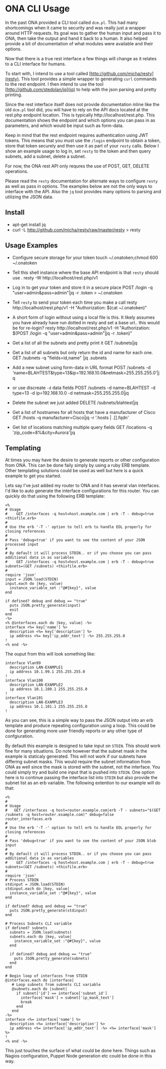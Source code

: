 ONA CLI Usage
===============

In the past ONA provided a CLI tool called `dcm.pl`.  This had many shortcomings when it came to security and was really just a wrapper around HTTP requests.  Its goal was to gather the human input and pass it to ONA, then take the output and hand it back to a human.  It also helped provide a bit of documentation of what modules were available and their options.

Now that there is a true rest interface a few things will change as it relates to a CLI interface for humans.

To start with, I intend to use a tool called [http://github.com/micha/resty](resty).  This tool provides a simple wrapper to generating `curl` commands to the rest endpoint.  I then intend to use the tool [http://github.com/stedolan/jq](jq) to help with the json parsing and pretty printing.

Since the rest interface itself does not provide documentation inline like the old `dcm.pl` tool did, you will have to rely on the API docs located at the rest.php endpoint location.  This is typically http://localhost/rest.php.  This documentation shows the endpoint and which options you can pass in as parameters, and which would be input such as form-data.

Keep in mind that the rest endpoint requires authentication using JWT tokens.  This means that you must use the `/login` endpoint to obtain a token, store that token securely and then use it as part of your `resty` calls.  Below I show an example usage to log in, set `resty` to the token and then query subnets, add a subnet, delete a subnet.

For now, the ONA rest API only requres the use of POST, GET, DELETE operations.

Please read the `resty` documentation for alternate ways to configure `resty` as well as pass in options.  The examples below are not the only ways to interface with the API.  Also the `jq` tool provides many options to parsing and utilizing the JSON data.

Install
-------
* apt-get install jq
* curl -L http://github.com/micha/resty/raw/master/resty > resty

Usage Examples
--------------

* Configure secure storage for your token
    touch ~/.onatoken;chmod 600 ~/.onatoken
* Tell this shell instance where the base API endpoint is that `resty` should use
    . resty -W http://localhost/rest.php/v1

* Log in to get your token and store it in a secure place
    POST /login -q "user=admin&pass=admin"|jq -r .token > ~/.onatoken
* Tell `resty` to send your token each time you make a call
    resty http://localhost/rest.php/v1 -H "Authorization: $(cat ~/.onatoken)"

* A short form of login without using a local file is this. It likely assumes you have already have run dotted in resty and set a base url.. this would be for re-login?
    resty http://localhost/rest.php/v1 -H "Authorization: $(POST /login -q "user=admin&pass=admin"|jq -r .token)"


* Get a list of all the subnets and pretty print it
    GET /subnets|jq
* Get a list of all subnets but only return the id and name for each one.
    GET /subnets -q "fields=id,name" |jq .subnets
* Add a new subnet using form-data in URL format
    POST /subnets -d 'name=BLAHTEST&type=13&ip=192.168.10.0&netmask=255.255.255.0'|jq
* or use discreate `-d` data fields
    POST /subnets -d name=BLAHTEST -d type=13 -d ip=192.168.10.0 -d netmask=255.255.255.0|jq
* Delete the subnet we just added
    DELETE /subnets/blahtest|jq
* Get a list of hostnames for all hosts that have a manufacturer of Cisco
    GET /hosts -q manufacturer=Cisco|jq -r '.hosts | .[].fqdn'
* Get list of locations matching multiple query fields
    GET /locations -q 'zip_code=8%&city=Aurora'|jq


Templating
----------

At times you may have the desire to generate reports or other configuration from ONA. This can be done faily simply by using a ruby ERB template. Other templating solutions could be used as well but here is a quick example to get you started.

Lets say I've just added my router to ONA and it has several vlan interfaces. I'd like to auto generate the interface configurations for this router. You can quickly do that using the following ERB template:

``` erb
<%
# Usage
#    GET /interfaces -q host=host.example.com | erb -T - debug=true <thisfile.erb>
#
# Use the erb '-T -' option to tell erb to handle EOL properly for closing references
#
# Pass 'debug=true' if you want to see the content of your JSON processed input
#
# By default it will process STDIN.. or if you choose you can pass additional data in as variables
#    GET /interfaces -q host=host.example.com | erb -T - debug=true subnets=(GET /subnets) <thisfile.erb>
#
require 'json'
input = JSON.load(STDIN)
input.each do |key, value|
  instance_variable_set :"@#{key}", value
end

if defined? debug and debug == "true"
  puts JSON.pretty_generate(input)
  exit
end
-%>
<% @interfaces.each do |key, value| -%>
interface <%= key['name'] %>
  description <%= key['description'] %>
  ip address <%= key['ip_addr_text'] -%> 255.255.255.0
!
<% end -%>
```

The ouput from this will look something like:

```
interface Vlan99
  description LAN-EXAMPLE1
  ip address 10.1.99.1 255.255.255.0
!
interface Vlan100
  description LAN-EXAMPLE2
  ip address 10.1.100.1 255.255.255.0
!
interface Vlan101
  description LAN-EXAMPLE3
  ip address 10.1.101.1 255.255.255.0
!
```

As you can see, this is a simple way to pass the JSON output into an erb template and produce repeating configuration using a loop. This could be done for generating more user friendly reports or any other type of confgiuration.

By default this example is designed to take input on `STDIN`. This should work fine for many situations. Do note however that the subnet mask in the example is staticaly generated. This will not work if our subnets have differing subnet masks. This would require the subnet information from ONA as well since the mask is stored with the subnet, not the interface. You could simply try and build one input that is pushed into `STDIN`. One option here is to continue passing the interface list into `STDIN` but also provide the subnet list as an erb variable. The following extention to our example will do that:

``` erb
<%
#
# Usage
#   GET /interfaces -q host=router.example.com|erb -T - subnets="$(GET /subnets -q host=router.example.com)" debug=false router_interfaces.erb
#
# Use the erb '-T -' option to tell erb to handle EOL properly for closing references
#
# Pass 'debug=true' if you want to see the content of your JSON blob input
#
# By default it will process STDIN.. or if you choose you can pass additional data in as variables
#    GET /interfaces -q host=host.example.com | erb -T - debug=true subnets=(GET /subnets) <thisfile.erb>
#
require 'json'
# Process STDIN
stdinput = JSON.load(STDIN)
stdinput.each do |key, value|
  instance_variable_set :"@#{key}", value
end

if defined? debug and debug == "true"
  puts JSON.pretty_generate(stdinput)
end

# Process Subnets CLI variable
if defined? subnets
  subnets = JSON.load(subnets)
  subnets.each do |key, value|
    instance_variable_set :"@#{key}", value
  end

  if defined? debug and debug == "true"
    puts JSON.pretty_generate(subnets)
  end
end

# Begin loop of interfaces from STDIN
@interfaces.each do |interface|
   # Loop subnets from subnets CLI variable
   @subnets.each do |subnet|
     if subnet['id'] == interface['subnet_id']
       interface['mask'] = subnet['ip_mask_text']
       break
     end
   end
-%>
interface <%= interface['name'] %>
  description <%= interface['description'] %>
  ip address <%= interface['ip_addr_text'] -%> <%= interface['mask'] %>
!
<% end -%>
```

This just touches the surface of what could be done here. Things such as Nagios configuration, Puppet Node generation etc could be done in this way.
